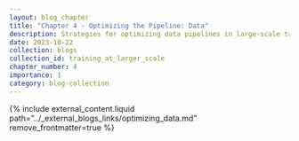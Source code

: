 ```yaml
---
layout: blog_chapter
title: "Chapter 4 - Optimizing the Pipeline: Data"
description: Strategies for optimizing data pipelines in large-scale training
date: 2023-10-22
collection: blogs
collection_id: training_at_larger_scale
chapter_number: 4
importance: 1
category: blog-collection
---
```


{% include external_content.liquid path="../_external_blogs_links/optimizing_data.md" remove_frontmatter=true %}
